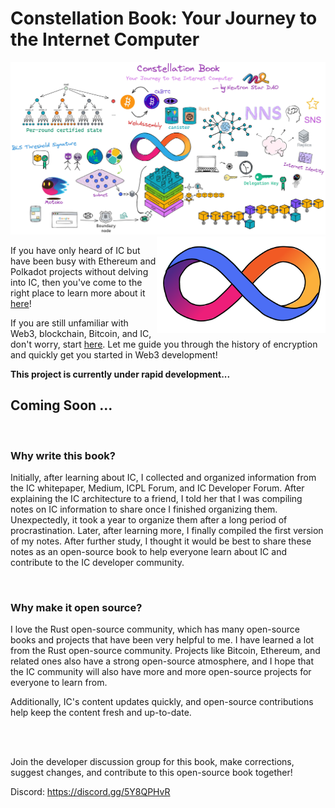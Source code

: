# Constellation Book: Your Journey to the Internet Computer

<img src="assets/README/Book0.jpg" alt="Book" />

<img src="assets/README/iclogo.png" align="right" alt="DFINITY logo" width="270" />

If you have only heard of IC but have been busy with Ethereum and Polkadot projects without delving into IC, then you've come to the right place to learn more about it [here](./src/1.OverviewofIC/1.md)!

If you are still unfamiliar with Web3, blockchain, Bitcoin, and IC, don't worry, start [here](./src/0.JourneytoWeb3/JourneyoftheDreamWeaver.md). Let me guide you through the history of encryption and quickly get you started in Web3 development!

**This project is currently under rapid development...** 

## Coming Soon ...

<br>

### Why write this book?

Initially, after learning about IC, I collected and organized information from the IC whitepaper, Medium, ICPL Forum, and IC Developer Forum. After explaining the IC architecture to a friend, I told her that I was compiling notes on IC information to share once I finished organizing them. Unexpectedly, it took a year to organize them after a long period of procrastination. Later, after learning more, I finally compiled the first version of my notes. After further study, I thought it would be best to share these notes as an open-source book to help everyone learn about IC and contribute to the IC developer community.

<br>

### Why make it open source?

I love the Rust open-source community, which has many open-source books and projects that have been very helpful to me. I have learned a lot from the Rust open-source community. Projects like Bitcoin, Ethereum, and related ones also have a strong open-source atmosphere, and I hope that the IC community will also have more and more open-source projects for everyone to learn from.

Additionally, IC's content updates quickly, and open-source contributions help keep the content fresh and up-to-date.

<br>

<br>

Join the developer discussion group for this book, make corrections, suggest changes, and contribute to this open-source book together!

Discord: https://discord.gg/5Y8QPHvR

